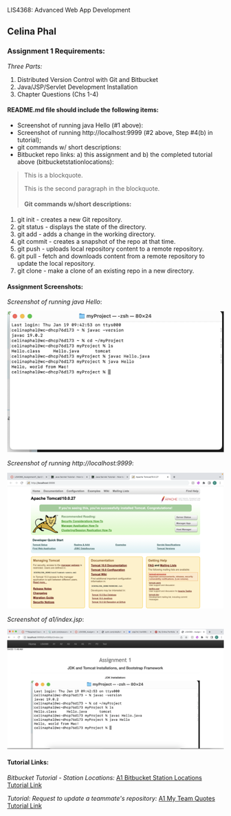 LIS4368: Advanced Web App Development

## Celina Phal

### Assignment 1 Requirements:

*Three Parts:*

1. Distributed Version Control with Git and Bitbucket
2. Java/JSP/Servlet Development Installation
3. Chapter Questions (Chs 1-4)

#### README.md file should include the following items:

* Screenshot of running java Hello (#1 above):
* Screenshot of running http://localhost:9999 (#2 above, Step #4(b) in tutorial);
* git commands w/ short descriptions:
* Bitbucket repo links: a) this assignment and b) the completed tutorial above (bitbucketstationlocations):

> This is a blockquote.
> 
> This is the second paragraph in the blockquote.
>
> #### Git commands w/short descriptions:

1. git init - creates a new Git repository.
2. git status - displays the state of the directory.
3. git add - adds a change in the working directory.
4. git commit - creates a snapshot of the repo at that time.
5. git push - uploads local repository content to a remote repository.
6. git pull - fetch and downloads content from a remote repository to update the local repository.
7. git clone - make a clone of an existing repo in a new directory.

#### Assignment Screenshots:

*Screenshot of running java Hello*:

![Java Installation Screenshot](img/jdk_install.png)

*Screenshot of running http://localhost:9999*:

![JDK Installation Screenshot](img/tomcat.png)

*Screenshot of a1/index.jsp*:

![Android Studio Installation Screenshot](img/assignment1.png)


#### Tutorial Links:

*Bitbucket Tutorial - Station Locations:*
[A1 Bitbucket Station Locations Tutorial Link](https://bitbucket.org/cdp21d/bitbucketstationlocations/src/master/ "Bitbucket Station Locations")

*Tutorial: Request to update a teammate's repository:*
[A1 My Team Quotes Tutorial Link](https://bitbucket.org/username/myteamquotes/ "My Team Quotes Tutorial")